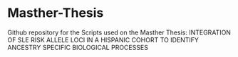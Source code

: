 # Masther-Thesis
Github repository for the Scripts used on the Masther Thesis:  INTEGRATION OF SLE RISK ALLELE LOCI IN A HISPANIC COHORT TO IDENTIFY ANCESTRY SPECIFIC BIOLOGICAL PROCESSES 

